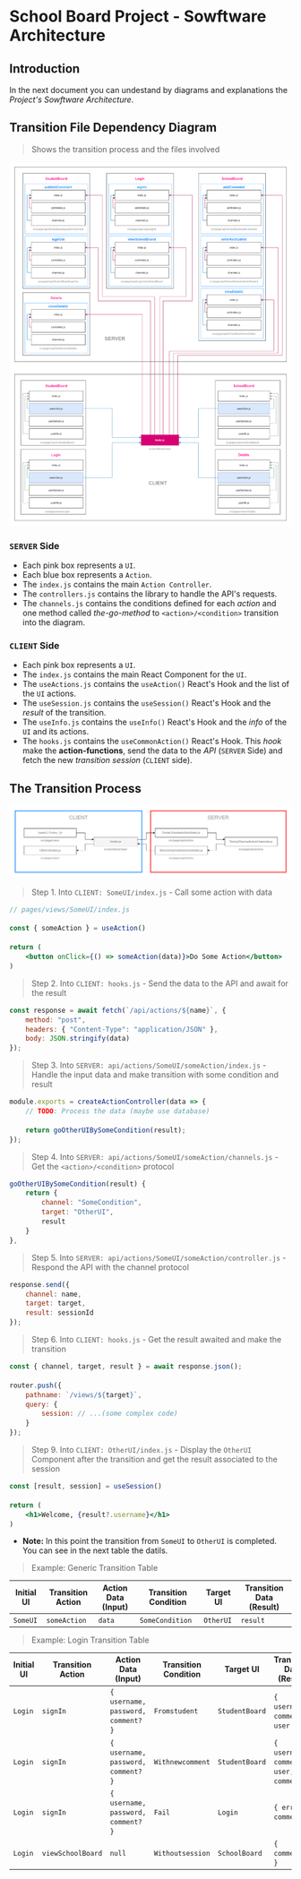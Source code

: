 # School Board Project - Sowftware Architecture

## Introduction

In the next document you can undestand by diagrams and explanations the *Project's Sowftware Architecture*.

## Transition File Dependency Diagram

> Shows the transition process and the files involved

![Architecture](./assets/Architecture.png)

### `SERVER` Side

* Each pink box represents a `UI`.
* Each blue box represents a `Action`.
* The `index.js` contains the main `Action Controller`.
* The `controllers.js` contains the library to handle the API's requests.
* The `channels.js` contains the conditions defined for each *action* and one method called *the-go-method* to `<action>/<condition>` transition into the diagram.

### `CLIENT` Side

* Each pink box represents a `UI`.
* The `index.js` contains the main React Component for the `UI`.
* The `useActions.js` contains the `useAction()` React's Hook and the list of the `UI` actions.
* The `useSession.js` contains the `useSession()` React's Hook and the *result* of the transition.
* The `useInfo.js` contains the `useInfo()` React's Hook and the *info* of the `UI` and its actions.
* The `hooks.js` contains the `useCommonAction()` React's Hook. This *hook* make the **action-functions**, send the data to the *API* (`SERVER` Side) and fetch the new *transition session* (`CLIENT` side).

## The Transition Process

![TransitionDiagram](./assets/TransitionDiagram.png)

> Step 1. Into `CLIENT: SomeUI/index.js` - Call some action with data

```jsx
// pages/views/SomeUI/index.js

const { someAction } = useAction()

return (
    <button onClick={() => someAction(data)}>Do Some Action</button>
)
```

> Step 2. Into `CLIENT: hooks.js` - Send the data to the API and await for the result

```jsx
const response = await fetch(`/api/actions/${name}`, {
    method: "post",
    headers: { "Content-Type": "application/JSON" },
    body: JSON.stringify(data)
});
```

> Step 3. Into `SERVER: api/actions/SomeUI/someAction/index.js` - Handle the input data and make transition with some condition and result

```js
module.exports = createActionController(data => {
    // TODO: Process the data (maybe use database)

    return goOtherUIBySomeCondition(result);
});
```

> Step 4. Into `SERVER: api/actions/SomeUI/someAction/channels.js` - Get the `<action>/<condition>` protocol

```js
goOtherUIBySomeCondition(result) {
    return {
        channel: "SomeCondition",
        target: "OtherUI",
        result
    }
},
```

> Step 5. Into `SERVER: api/actions/SomeUI/someAction/controller.js` - Respond the API with the channel protocol

```js
response.send({
    channel: name,
    target: target,
    result: sessionId
});
```

> Step 6. Into `CLIENT: hooks.js` - Get the result awaited and make the transition

```js
const { channel, target, result } = await response.json();

router.push({
    pathname: `/views/${target}`,
    query: {
        session: // ...(some complex code)
    }
});
```

> Step 9. Into `CLIENT: OtherUI/index.js` - Display the `OtherUI` Component after the transition and get the result associated to the session

```jsx
const [result, session] = useSession()

return (
    <h1>Welcome, {result?.username}</h1>
)
```

* **Note:** In this point the transition from `SomeUI` to `OtherUI` is completed. You can see in the next table the datils.

> Example: Generic Transition Table

Initial UI | Transition Action | Action Data (Input) | Transition Condition | Target UI | Transition Data (Result)
--- | --- | --- | --- | --- | ---
`SomeUI` | `someAction` | `data` | `SomeCondition` | `OtherUI` | `result`

> Example: Login Transition Table

Initial UI | Transition Action | Action Data (Input) | Transition Condition | Target UI | Transition Data (Result)
--- | --- | --- | --- | --- | ---
`Login` | `signIn` | `{ username, password, comment? }` | `Fromstudent` | `StudentBoard` | `{ username, comments, user }`
`Login` | `signIn` | `{ username, password, comment? }` | `Withnewcomment` | `StudentBoard` | `{ username, comments, user, comment }`
`Login` | `signIn` | `{ username, password, comment? }` | `Fail` | `Login` | `{ error, comment }`
`Login` | `viewSchoolBoard` | `null` | `Withoutsession` | `SchoolBoard` | `{ comments }`
